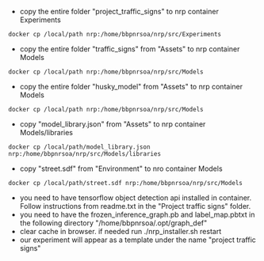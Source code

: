 * copy the entire folder "project_traffic_signs" to nrp container Experiments
``` 
docker cp /local/path nrp:/home/bbpnrsoa/nrp/src/Experiments
```
* copy the entire folder "traffic_signs" from "Assets" to nrp container Models
``` 
docker cp /local/path nrp:/home/bbpnrsoa/nrp/src/Models
```
* copy the entire folder "husky_model" from "Assets" to nrp container Models
``` 
docker cp /local/path nrp:/home/bbpnrsoa/nrp/src/Models
```
* copy "model_library.json" from "Assets" to nrp container Models/libraries
``` 
docker cp /local/path/model_library.json nrp:/home/bbpnrsoa/nrp/src/Models/libraries
```
* copy "street.sdf" from "Environment" to nro container Models
``` 
docker cp /local/path/street.sdf nrp:/home/bbpnrsoa/nrp/src/Models
```
* you need to have tensorflow object detection api installed in container. Follow instructions
from readme.txt in the "Project traffic signs" folder. 
* you need to have the frozen_inference_graph.pb and label_map.pbtxt in the following directory 
"/home/bbpnrsoa/.opt/graph_def"
* clear cache in browser. if needed run ./nrp_installer.sh restart
* our experiment will appear as a template under the name "project traffic signs"
